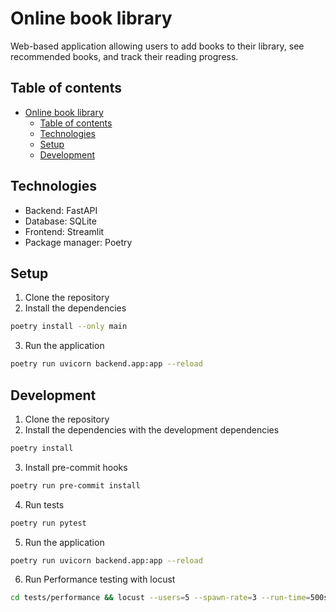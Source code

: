 # Online book library

Web-based application allowing users to add books to their library, see recommended books, and track their reading progress.

## Table of contents

- [Online book library](#online-book-library)
  - [Table of contents](#table-of-contents)
  - [Technologies](#technologies)
  - [Setup](#setup)
  - [Development](#development)

## Technologies

- Backend: FastAPI
- Database: SQLite
- Frontend: Streamlit
- Package manager: Poetry

## Setup

1. Clone the repository
2. Install the dependencies

```bash
poetry install --only main
```
3. Run the application

```bash
poetry run uvicorn backend.app:app --reload
```

## Development

1. Clone the repository
2. Install the dependencies with the development dependencies

```bash
poetry install
```
3. Install pre-commit hooks

```bash
poetry run pre-commit install
```

4. Run tests

```bash
poetry run pytest
```

5. Run the application

```bash
poetry run uvicorn backend.app:app --reload
```

6. Run Performance testing with locust
```bash
cd tests/performance && locust --users=5 --spawn-rate=3 --run-time=500s
```
